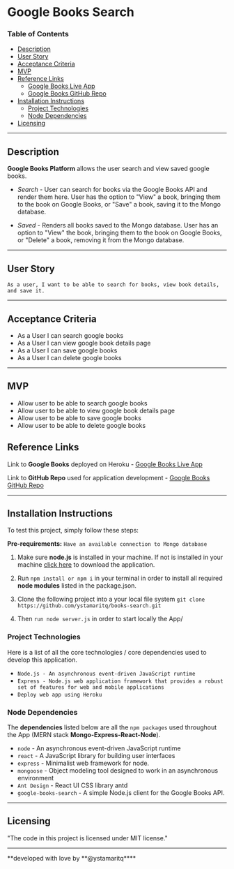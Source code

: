 # Google Books Search

### Table of Contents

- [Description](#description)
- [User Story](#user-story)
- [Acceptance Criteria](#acceptance-criteria)
- [MVP](#mvp)
- [Reference Links](#reference-links)
  - [Google Books Live App](https://books-search-platform.herokuapp.com)
  - [Google Books GitHub Repo](https://github.com/ystamaritq/books-search)
- [Installation Instructions](#installation-instructions)
  - [Project Technologies](#project-technologies)
  - [Node Dependencies](#node-depencencies)
- [Licensing](#licensing)

---

## Description

**Google Books Platform** allows the user search and view saved google books.

- _Search_ - User can search for books via the Google Books API and render them here. User has the option to "View" a book, bringing them to the book on Google Books, or "Save" a book, saving it to the Mongo database.

- _Saved_ - Renders all books saved to the Mongo database. User has an option to "View" the book, bringing them to the book on Google Books, or "Delete" a book, removing it from the Mongo database.

---

## User Story

`As a user, I want to be able to search for books, view book details, and save it. `

---

## Acceptance Criteria

- As a User I can search google books
- As a User I can view google book details page
- As a User I can save google books
- As a User I can delete google books

---

## MVP

- Allow user to be able to search google books
- Allow user to be able to view google book details page
- Allow user to be able to save google books
- Allow user to be able to delete google books

## Reference Links

Link to **Google Books** deployed on Heroku - [Google Books Live App](https://books-search-platform.herokuapp.com)

Link to **GitHub Repo** used for application development - [Google Books GitHub Repo](https://github.com/ystamaritq/books-search)

---

## Installation Instructions

To test this project, simply follow these steps:

**Pre-requirements:** `Have an available connection to Mongo database`

1. Make sure **node.js** is installed in your machine. If not is installed in your machine [click here](https://nodejs.org/en/) to download the application.

2. Run `npm install or npm i` in your terminal in order to install all required **node modules** listed in the package.json.

3. Clone the following project into a your local file system `git clone https://github.com/ystamaritq/books-search.git`

4. Then `run node server.js` in order to start locally the App/

### Project Technologies

Here is a list of all the core technologies / core dependencies used to develop this application.

- `Node.js - An asynchronous event-driven JavaScript runtime`
- `Express - Node.js web application framework that provides a robust set of features for web and mobile applications`
- `Deploy web app using Heroku`

### Node Dependencies

The **dependencies** listed below are all the `npm packages` used throughout the App (MERN stack **Mongo-Express-React-Node**).

- `node` - An asynchronous event-driven JavaScript runtime
- `react` - A JavaScript library for building user interfaces
- `express` - Minimalist web framework for node.
- `mongoose` - Object modeling tool designed to work in an asynchronous environment
- `Ant Design` - React UI CSS library antd
- `google-books-search` - A simple Node.js client for the Google Books API.

---

## Licensing

"The code in this project is licensed under MIT license."

---

**developed with love by **@ystamaritq\*\*\*\*
